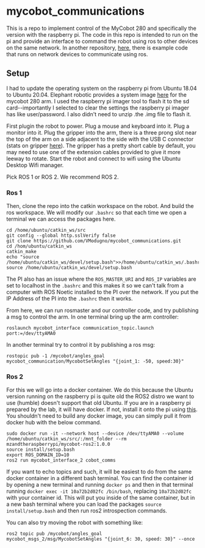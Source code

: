 # mycobot_communications

This is a repo to implement control of the MyCobot 280 and specifically the version with the raspberry pi. The code in this repo is intended to run on the pi and provide an interface to command the robot using ros to other devices on the same network. In another repository, [here](https://github.com/VModugno/mycobot_client), there is example code that runs on network devices to communicate using ros.

## Setup

I had to update the operating system on the raspberry pi from Ubuntu 18.04 to Ubuntu 20.04. Elephant robotic provides a system image [here](https://www.elephantrobotics.com/en/downloads/) for the mycobot 280 arm. I used the raspberry pi imager tool to flash it to the sd card--importantly I selected to clear the settings the raspberry pi imager has like user/password. I also didn't need to unzip .the .img file to flash it.

First plugin the robot to power. Plug a mouse and keyboard into it. Plug a monitor into it. Plug the gripper into the arm, there is a three prong slot near the top of the arm on a side adjacent to the side with the USB C connector (stats on gripper [here](https://docs.elephantrobotics.com/docs/gitbook-en/2-serialproduct/2.7-accessories/2.7.3%20grip/2.7.3.1-ag.html)). The gripper has a pretty short cable by default, you may need to use one of the extension cables provided to give it more leeway to rotate. Start the robot and connect to wifi using the Ubuntu Desktop Wifi manager.

Pick ROS 1 or ROS 2. We recommend ROS 2.

### Ros 1

Then, clone the repo into the catkin workspace on the robot. And build the ros workspace. We will modify our `.bashrc` so that each time we open a terminal we can access the packages here.
```
cd /home/ubuntu/catkin_ws/src
git config --global http.sslVerify false
git clone https://github.com/VModugno/mycobot_communications.git
cd /hom/ubuntu/catkin_ws
catkin_make
echo "source /home/ubuntu/catkin_ws/devel/setup.bash">>/home/ubuntu/catkin_ws/.bashrc
source /home/ubuntu/catkin_ws/devel/setup.bash
```

The PI also has an issue where the `ROS_MASTER_URI` and `ROS_IP` variables are set to localhost in the `.bashrc` and this makes it so we can't talk from a computer with ROS Noetic installed to the PI over the network. If you put the IP Address of the PI into the `.bashrc` then it works.

From here, we can run rosmaster and our controller code, and try publishing a msg to control the arm.
In one terminal bring up the arm controller:
```
roslaunch mycobot_interface communication_topic.launch port:=/dev/ttyAMA0
```
In another terminal try to control it by publishing a ros msg:
```
rostopic pub -1 /mycobot/angles_goal mycobot_communication/MycobotSetAngles "{joint_1: -50, speed:30}"
```

### Ros 2
For this we will go into a docker container. We do this because the Ubuntu version running on the raspberry pi is quite old the ROS2 distro we want to use (humble) doesn't support that old Ubuntu. If you are in a raspberry pi prepared by the lab, it will have docker. If not, install it onto the pi using [this](https://docs.docker.com/engine/install/ubuntu/). You shouldn't need to build any docker image, you can simply pull it from docker hub with the below command.

```
sudo docker run -it --network host --device /dev/ttyAMA0 --volume /home/ubuntu/catkin_ws/src/:/mnt_folder --rm mzandtheraspberrypi/mycobot-ros2:1.0.0
source install/setup.bash
export ROS_DOMAIN_ID=10
ros2 run mycobot_interface_2 cobot_comms
```

If you want to echo topics and such, it will be easiest to do from the same docker container in a different bash terminal. You can find the container id by opening a new terminal and running `docker ps` and then in that terminal running `docker exec -it 10a72b2d02fc /bin/bash`, replacing `10a72b2d02fc` with your container id. This will put you inside of the same container, but in a new bash terminal where you can load the packages `source install/setup.bash` and then run ros2 introspection commands.

You can also try moving the robot with something like:
```
ros2 topic pub /mycobot/angles_goal mycobot_msgs_2/msg/MycobotSetAngles "{joint_6: 30, speed: 30}" --once
```